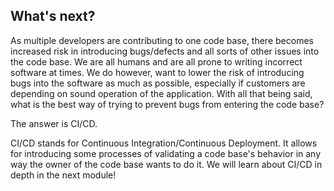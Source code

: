 ## What's next?

As multiple developers are contributing to one code base, there becomes increased risk in introducing bugs/defects and all sorts of other issues into the code base. We are all humans and are all prone to writing incorrect software at times. We do however, want to lower the risk of introducing bugs into the software as much as possible, especially if customers are depending on sound operation of the application. With all that being said, what is the best way of trying to prevent bugs from entering the code base?

The answer is CI/CD.

CI/CD stands for Continuous Integration/Continuous Deployment. It allows for introducing some processes of validating a code base's behavior in any way the owner of the code base wants to do it. We will learn about CI/CD in depth in the next module!